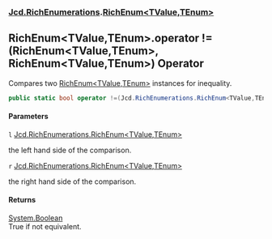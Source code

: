 ### [Jcd.RichEnumerations](Jcd.RichEnumerations.md 'Jcd.RichEnumerations').[RichEnum&lt;TValue,TEnum&gt;](Jcd.RichEnumerations.RichEnum_TValue,TEnum_.md 'Jcd.RichEnumerations.RichEnum<TValue,TEnum>')

## RichEnum<TValue,TEnum>.operator !=(RichEnum<TValue,TEnum>, RichEnum<TValue,TEnum>) Operator

Compares two [RichEnum&lt;TValue,TEnum&gt;](Jcd.RichEnumerations.RichEnum_TValue,TEnum_.md 'Jcd.RichEnumerations.RichEnum<TValue,TEnum>') instances for inequality.

```csharp
public static bool operator !=(Jcd.RichEnumerations.RichEnum<TValue,TEnum> l, Jcd.RichEnumerations.RichEnum<TValue,TEnum> r);
```
#### Parameters

<a name='Jcd.RichEnumerations.RichEnum_TValue,TEnum_.op_Inequality(Jcd.RichEnumerations.RichEnum_TValue,TEnum_,Jcd.RichEnumerations.RichEnum_TValue,TEnum_).l'></a>

`l` [Jcd.RichEnumerations.RichEnum&lt;](Jcd.RichEnumerations.RichEnum_TValue,TEnum_.md 'Jcd.RichEnumerations.RichEnum<TValue,TEnum>')[TValue](Jcd.RichEnumerations.RichEnum_TValue,TEnum_.md#Jcd.RichEnumerations.RichEnum_TValue,TEnum_.TValue 'Jcd.RichEnumerations.RichEnum<TValue,TEnum>.TValue')[,](Jcd.RichEnumerations.RichEnum_TValue,TEnum_.md 'Jcd.RichEnumerations.RichEnum<TValue,TEnum>')[TEnum](Jcd.RichEnumerations.RichEnum_TValue,TEnum_.md#Jcd.RichEnumerations.RichEnum_TValue,TEnum_.TEnum 'Jcd.RichEnumerations.RichEnum<TValue,TEnum>.TEnum')[&gt;](Jcd.RichEnumerations.RichEnum_TValue,TEnum_.md 'Jcd.RichEnumerations.RichEnum<TValue,TEnum>')

the left hand side of the comparison.

<a name='Jcd.RichEnumerations.RichEnum_TValue,TEnum_.op_Inequality(Jcd.RichEnumerations.RichEnum_TValue,TEnum_,Jcd.RichEnumerations.RichEnum_TValue,TEnum_).r'></a>

`r` [Jcd.RichEnumerations.RichEnum&lt;](Jcd.RichEnumerations.RichEnum_TValue,TEnum_.md 'Jcd.RichEnumerations.RichEnum<TValue,TEnum>')[TValue](Jcd.RichEnumerations.RichEnum_TValue,TEnum_.md#Jcd.RichEnumerations.RichEnum_TValue,TEnum_.TValue 'Jcd.RichEnumerations.RichEnum<TValue,TEnum>.TValue')[,](Jcd.RichEnumerations.RichEnum_TValue,TEnum_.md 'Jcd.RichEnumerations.RichEnum<TValue,TEnum>')[TEnum](Jcd.RichEnumerations.RichEnum_TValue,TEnum_.md#Jcd.RichEnumerations.RichEnum_TValue,TEnum_.TEnum 'Jcd.RichEnumerations.RichEnum<TValue,TEnum>.TEnum')[&gt;](Jcd.RichEnumerations.RichEnum_TValue,TEnum_.md 'Jcd.RichEnumerations.RichEnum<TValue,TEnum>')

the right hand side of the comparison.

#### Returns
[System.Boolean](https://docs.microsoft.com/en-us/dotnet/api/System.Boolean 'System.Boolean')  
True if not equivalent.